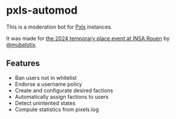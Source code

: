 # pxls-automod

This is a moderation bot for [Pxls](https://github.com/pxlsspace/pxls) instances.

It was made for [the 2024 temporary place event at INSA Rouen](https://pixelwar.insa.lol) by [@mubelotix](https://github.com/Mubelotix).

## Features

- Ban users not in whitelist
- Endorse a username policy
- Create and configurate desired factions
- Automatically assign factions to users
- Detect unintented states
- Compute statistics from pixels.log
